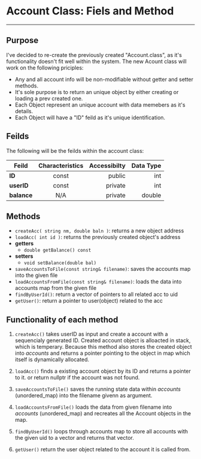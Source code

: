 # Account Class: Fiels and Method
---

## Purpose

I've decided to re-create the previously created "Account.class", as it's functionality doesn't fit well within the system. The new Acount class will work on the following priciples:
-   Any and all account info will be non-modifiable without getter and setter methods.
-   It's sole purpose is to return an unique object by either creating or loading a prev created one.
-   Each Object represent an unique account with data memebers as it's details.
-   Each Object will have a "ID" feild as it's unique identification.


## Feilds

The following will be the feilds within the account class:

| Feild | Characteristics | Accessibilty | Data Type |
|----------|:--------:|---------:|---------:|
| **ID** | const | public | int |
| **userID** | const | private | int |
| **balance** | N/A | private | double |

## Methods

-   `createAcc( string nm, double baln )`:    returns a new object address
-   `loadAcc( int id )`:  returns the previously created object's address
-   **getters**
    -   `double getBalance() const`
-   **setters**
    -   `void setBalance(double bal)`
-   `saveAccountsToFile(const string& filename)`:     saves the accounts map into the given file
-   `loadAccountsFromFile(const string& filename)`:   loads the data into accounts map from the given file
-   `findByUserId()`:                                 return a vector of pointers to all related acc to uid 
-   `getUser()`:                                      return a pointer to user(object) related to the acc 

## Functionality of each method

1.  `createAcc()` takes userID as input and create a account with a sequencialy generated ID. Created account object is alloacted in stack, which is temperary. Because this method also stores the created object into *accounts* and returns a pointer pointing to the object in map which itself is dynamically allocated.

2. `loadAcc()` finds a existing account object by its ID and returns a pointer to it. or return nullptr if the account was not found.

3. `saveAccountsToFile()` saves the running state data within *accounts* (unordered_map) into the filename givenn as argument.

4. `loadAccountsFromFile()` loads the data from given filename into *accounts* (unordered_map) and recreates all the Account objects in the map.

5. `findByUserId()` loops through accounts map to store all accounts with the given uid to a vector and returns that vector.

6. `getUser()` return the user object related to the account it is called from.